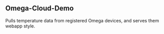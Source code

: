 ## Omega-Cloud-Demo
Pulls temperature data from registered Omega devices, and serves them webapp style.
